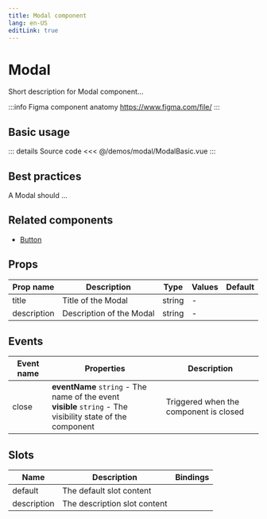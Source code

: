 ```yaml
---
title: Modal component
lang: en-US
editLink: true
---
```


# Modal

Short description for Modal component...

:::info Figma component anatomy
https://www.figma.com/file/
:::

## Basic usage

<ModalBasic />

::: details Source code
<<< @/demos/modal/ModalBasic.vue
:::

## Best practices

A Modal should ...

## Related components

- [Button](/components/button/button.doc)

## Props

| Prop name   | Description              | Type   | Values | Default |
| ----------- | ------------------------ | ------ | ------ | ------- |
| title       | Title of the Modal       | string | -      |         |
| description | Description of the Modal | string | -      |         |

## Events

| Event name | Properties                                                                                                      | Description                            |
| ---------- | --------------------------------------------------------------------------------------------------------------- | -------------------------------------- |
| close      | **eventName** `string` - The name of the event<br/>**visible** `string` - The visibility state of the component | Triggered when the component is closed |

## Slots

| Name        | Description                  | Bindings |
| ----------- | ---------------------------- | -------- |
| default     | The default slot content     |          |
| description | The description slot content |          |
